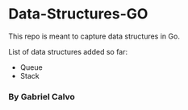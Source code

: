 # Data-Structures-GO

This repo is meant to capture data structures in Go.

List of data structures added so far:
- Queue
- Stack

### By Gabriel Calvo